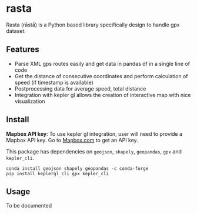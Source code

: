 # rasta

Rasta (rāstā) is a Python based library specifically design to handle gpx dataset. 

## Features

-   Parse XML gps routes easily and get data in pandas df in a single line of code
-   Get the distance of consecutive coordinates and perform calculation of speed (if timestamp is available)
-   Postprocessing data for average speed, total distance
-   Integration with kepler gl allows the creation of interactive map with nice visualization

## Install

**Mapbox API key**: To use kepler gl integration, user will need to provide a Mapbox API key. Go to [Mapbox.com](https://account.mapbox.com/access-tokens)
to get an API key.

This package has dependencies on `geojson`, `shapely`, `geopandas`, `gpx` and `kepler_cli`.

```
conda install geojson shapely geopandas -c conda-forge
pip install keplergl_cli gpx kepler_cli
```

## Usage
To be documented